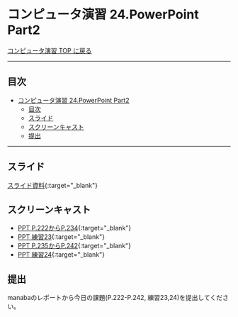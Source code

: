 # コンピュータ演習 24.PowerPoint Part2

[コンピュータ演習 TOP に戻る](./index.md)


---

## 目次

- [コンピュータ演習 24.PowerPoint Part2](#コンピュータ演習-24powerpoint-part2)
  - [目次](#目次)
  - [スライド](#スライド)
  - [スクリーンキャスト](#スクリーンキャスト)
  - [提出](#提出)


---

## スライド

[スライド資料](./cp_24slide.pdf){:target="_blank"}

## スクリーンキャスト
- [PPT P.222からP.234](https://www.youtube.com/watch?v=Xv2QZpYxeL0){:target="_blank"}
- [PPT 練習23](https://www.youtube.com/watch?v=7fx8mavmOY0){:target="_blank"}
- [PPT P.235からP.242](https://www.youtube.com/watch?v=jBlk-BjS2L4){:target="_blank"}
- [PPT 練習24](https://www.youtube.com/watch?v=uE64VvP-Swc){:target="_blank"}



## 提出
manabaのレポートから今日の課題(P.222-P.242, 練習23,24)を提出してください。
